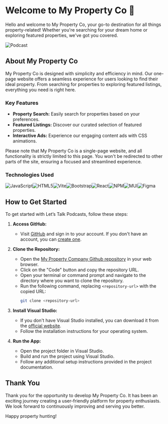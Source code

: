 # Welcome to My Property Co 🚀

Hello and welcome to My Property Co, your go-to destination for all things property-related! Whether you're searching for your dream home or exploring featured properties, we've got you covered.

![Podcast](https://images.unsplash.com/photo-1600585154340-be6161a56a0c?q=80&w=2070&auto=format&fit=crop&ixlib=rb-4.0.3&ixid=M3wxMjA3fDB8MHxwaG90by1wYWdlfHx8fGVufDB8fHx8fA%3D%3D) 
## About My Property Co

My Property Co is designed with simplicity and efficiency in mind. Our one-page website offers a seamless experience for users looking to find their ideal property. From searching for properties to exploring featured listings, everything you need is right here.

### Key Features

- **Property Search:** Easily search for properties based on your preferences.
- **Featured Listings:** Discover our curated selection of featured properties.
- **Interactive Ads:** Experience our engaging content ads with CSS animations.

Please note that My Property Co is a single-page website, and all functionality is strictly limited to this page. You won't be redirected to other parts of the site, ensuring a focused and streamlined experience.

### Technologies Used

![JavaScript](https://img.shields.io/badge/javascript-%23323330.svg?style=for-the-badge&logo=javascript&logoColor=%23F7DF1E)![HTML5](https://img.shields.io/badge/html5-%23E34F26.svg?style=for-the-badge&logo=html5&logoColor=white)![Vite](https://img.shields.io/badge/vite-%23646CFF.svg?style=for-the-badge&logo=vite&logoColor=white)![Bootstrap](https://img.shields.io/badge/bootstrap-%238511FA.svg?style=for-the-badge&logo=bootstrap&logoColor=white)![React](https://img.shields.io/badge/react-%2320232a.svg?style=for-the-badge&logo=react&logoColor=%2361DAFB)![NPM](https://img.shields.io/badge/NPM-%23CB3837.svg?style=for-the-badge&logo=npm&logoColor=white)![MUI](https://img.shields.io/badge/MUI-%230081CB.svg?style=for-the-badge&logo=mui&logoColor=white)![Figma](https://img.shields.io/badge/figma-%23F24E1E.svg?style=for-the-badge&logo=figma&logoColor=white)

## How to Get Started

To get started with Let’s Talk Podcasts, follow these steps:

1. **Access GitHub:**
   - Visit [GitHub](https://github.com/) and sign in to your account. If you don't have an account, you can [create one](https://github.com/join).

2. **Clone the Repository:**
   - Open the [My Property Company Github repository](https://github.com/MattVersfeld/MyPropCo.git) in your web browser.
   - Click on the "Code" button and copy the repository URL.
   - Open your terminal or command prompt and navigate to the directory where you want to clone the repository.
   - Run the following command, replacing `<repository-url>` with the copied URL:
     ```bash
     git clone <repository-url>
     ```

3. **Install Visual Studio:**
   - If you don't have Visual Studio installed, you can download it from the [official website](https://visualstudio.microsoft.com/).
   - Follow the installation instructions for your operating system.

4. **Run the App:**
   - Open the project folder in Visual Studio.
   - Build and run the project using Visual Studio.
   - Follow any additional setup instructions provided in the project documentation.

## Thank You

Thank you for the opportunity to develop My Property Co. It has been an exciting journey creating a user-friendly platform for property enthusiasts. We look forward to continuously improving and serving you better.

Happy property hunting!
